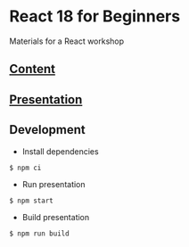 # React 18 for Beginners

Materials for a React workshop

## [Content](slides.md)

## [Presentation](https://xamfoo.github.io/react-workshop)

## Development

- Install dependencies
```shell
$ npm ci
```
- Run presentation
```shell
$ npm start
```
- Build presentation
```shell
$ npm run build
```
